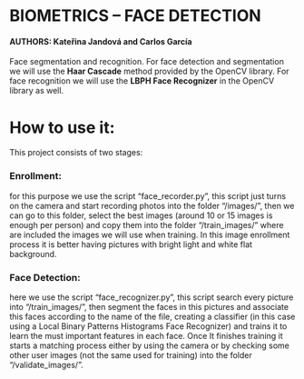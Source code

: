 # BIOMETRICS – FACE DETECTION

#### AUTHORS: Kateřina Jandová and Carlos García

Face segmentation and recognition. For face detection and segmentation we will use the **Haar Cascade** method provided by the OpenCV library. For face recognition we will use the **LBPH Face Recognizer** in the OpenCV library as well.


# How to use it:

This project consists of two stages:

### Enrollment: 
for this purpose we use the script “face_recorder.py”, this script just turns on the camera and start recording photos into the folder “/images/”, then we can go to this folder, select the best images (around 10 or 15 images is enough per person) and copy them into the folder “/train_images/” where are included the images we will use when training. In this image enrollment process it is better having pictures with bright light and white flat background.

### Face Detection: 
here we use the script “face_recognizer.py”, this script search every picture into “/train_images/”, then segment the faces in this pictures and associate this faces according to the name of the file, creating a classifier (in this case using a Local Binary Patterns Histograms Face Recognizer) and trains it to learn the must important features in each face.
Once It finishes training it starts a matching process either by using the camera or by checking some other user images (not the same used for training) into the folder “/validate_images/”.
